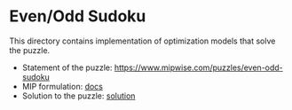 # Even/Odd Sudoku
This directory contains implementation of optimization models that solve the puzzle.

- Statement of the puzzle: https://www.mipwise.com/puzzles/even-odd-sudoku
- MIP formulation: [docs](docs/README.md)
- Solution to the puzzle: [solution](docs/even_odd_sudoku_solution.md)